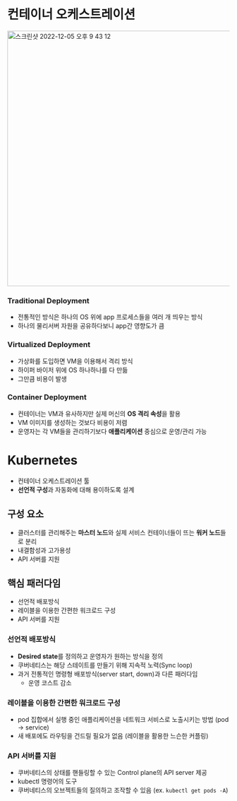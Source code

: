 # 컨테이너 오케스트레이션

<img width="578" alt="스크린샷 2022-12-05 오후 9 43 12" src="https://user-images.githubusercontent.com/59307414/205640029-3a2a91aa-ddd8-41b9-9eba-d9d4554b4345.png">

### Traditional Deployment
- 전통적인 방식은 하나의 OS 위에 app 프로세스들을 여러 개 띄우는 방식
- 하나의 물리서버 자원을 공유하다보니 app간 영향도가 큼

### Virtualized Deployment
- 가상화를 도입하면 VM을 이용해서 격리 방식
- 하이퍼 바이저 위에 OS 하나하나를 다 만듦
- 그만큼 비용이 발생

### Container Deployment
- 컨테이너는 VM과 유사하지만 실제 머신의 **OS 격리 속성**을 활용
- VM 이미지를 생성하는 것보다 비용이 저렴
- 운영자는 각 VM들을 관리하기보다 **애플리케이션** 중심으로 운영/관리 가능

# Kubernetes
- 컨테이너 오케스트레이션 툴
- **선언적 구성**과 자동화에 대해 용이하도록 설계

## 구성 요소
- 클러스터를 관리해주는 **마스터 노드**와 실제 서비스 컨테이너들이 뜨는 **워커 노드**들로 분리
- 내결함성과 고가용성
- API 서버를 지원

## 핵심 패러다임
- 선언적 배포방식
- 레이블을 이용한 간편한 워크로드 구성
- API 서버를 지원

### 선언적 배포방식
- **Desired state**를 정의하고 운영자가 원하는 방식을 정의
- 쿠버네티스는 해당 스테이트를 만들기 위해 지속적 노력(Sync loop)
- 과거 전통적인 명령형 배포방식(server start, down)과 다른 패러다임
  - 운영 코스트 감소

### 레이블을 이용한 간편한 워크로드 구성
- pod 집합에서 실행 중인 애플리케이션을 네트워크 서비스로 노출시키는 방법 (pod -> service)
- 새 배포에도 라우팅을 건드릴 필요가 없음 (레이블을 활용한 느슨한 커플링)

### API 서버를 지원
- 쿠버네티스의 상태를 핸들링할 수 있는 Control plane의 API server 제공
- kubectl 명령어의 도구
- 쿠버네티스의 오브젝트들의 질의하고 조작할 수 있음 (ex. `kubectl get pods -A`)